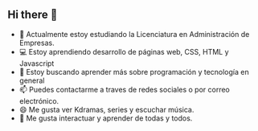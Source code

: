 ## Hi there 👋

- 🏢 Actualmente estoy estudiando la Licenciatura en Administración de Empresas.
- 💻 Estoy aprendiendo desarrollo de páginas web, CSS, HTML y Javascript
- 👀 Estoy buscando aprender más sobre programación y tecnología en general
- 📫 Puedes contactarme a traves de redes sociales o por correo electrónico. 
- 😄 Me gusta ver Kdramas, series y escuchar música.
- 💜 Me gusta interactuar y aprender de todas y todos.

